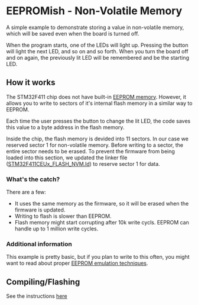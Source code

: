 # EEPROMish - Non-Volatile Memory

A simple example to demonstrate storing a value in non-volatile memory, which will be saved even when the board is turned off.

When the program starts, one of the LEDs will light up. Pressing the button will light the next LED, and so on and so forth. When you turn the board off and on again, the previously lit LED will be remembered and be the starting LED.

## How it works
The STM32F411 chip does not have built-in [EEPROM memory](https://en.wikipedia.org/wiki/EEPROM). However, it allows you to write to sectors of it's internal flash memory in a similar way to EEPROM. 

Each time the user presses the button to change the lit LED, the code saves this value to a byte address in the flash memory.

Inside the chip, the flash memory is devided into 11 sectors. In our case we reserved sector 1 for non-volatile memory. Before writing to a sector, the entire sector needs to be erased. To prevent the firmware from being loaded into this section, we updated the linker file ([STM32F411CEUx_FLASH_NVM.ld](./STM32F411CEUx_FLASH_NVM.ld)) to reserve sector 1 for data.

### What's the catch?
There are a few:

* It uses the same memory as the firmware, so it will be erased when the firmware is updated.
* Writing to flash is slower than EEPROM.
* Flash memory might start corrupting after 10k write cycls. EEPROM can handle up to 1 million write cycles.

### Additional information
This example is pretty basic, but if you plan to write to this often, you might want to read about proper [EEPROM emulation techniques](https://www.st.com/resource/en/application_note/dm00036065-eeprom-emulation-in-stm32f40xstm32f41x-microcontrollers-stmicroelectronics.pdf).

## Compiling/Flashing
See the instructions [here](../README.md)